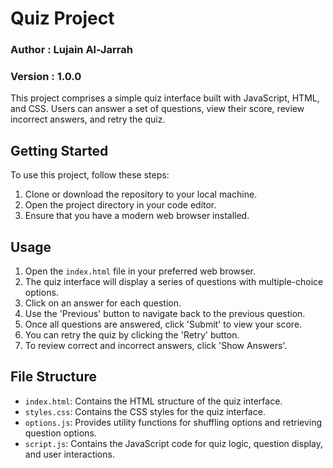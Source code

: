 
# Quiz Project
### Author : Lujain Al-Jarrah
### Version : 1.0.0

This project comprises a simple quiz interface built with JavaScript, HTML, and CSS. Users can answer a set of questions, view their score, review incorrect answers, and retry the quiz.

## Getting Started

To use this project, follow these steps:

1. Clone or download the repository to your local machine.
2. Open the project directory in your code editor.
3. Ensure that you have a modern web browser installed.

## Usage

1. Open the `index.html` file in your preferred web browser.
2. The quiz interface will display a series of questions with multiple-choice options.
3. Click on an answer for each question.
4. Use the 'Previous' button to navigate back to the previous question.
5. Once all questions are answered, click 'Submit' to view your score.
6. You can retry the quiz by clicking the 'Retry' button.
7. To review correct and incorrect answers, click 'Show Answers'.

## File Structure

- `index.html`: Contains the HTML structure of the quiz interface.
- `styles.css`: Contains the CSS styles for the quiz interface.
- `options.js`: Provides utility functions for shuffling options and retrieving question options.
- `script.js`: Contains the JavaScript code for quiz logic, question display, and user interactions.
